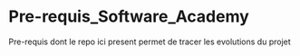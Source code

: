 # Pre-requis_Software_Academy
Pre-requis dont le repo ici present permet de tracer les evolutions du projet
